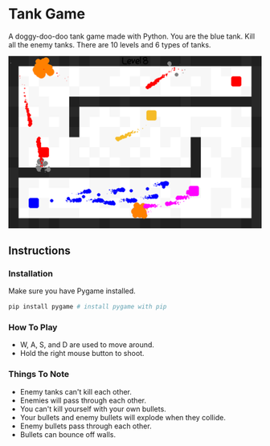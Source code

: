 # Tank Game

A doggy-doo-doo tank game made with Python. You are the blue tank. Kill all the enemy tanks. There are 10 levels and 6 types of tanks.

![tanks_in_action.png](README.assets/tanks_in_action.png)

## Instructions

### Installation

Make sure you have Pygame installed.

```python
pip install pygame # install pygame with pip
```

### How To Play

* W, A, S, and D are used to move around.
* Hold the right mouse button to shoot.

### Things To Note

* Enemy tanks can't kill each other.
* Enemies will pass through each other.
* You can't kill yourself with your own bullets.
* Your bullets and enemy bullets will explode when they collide.
* Enemy bullets pass through each other.
* Bullets can bounce off walls.
